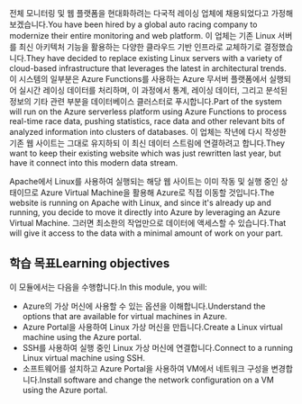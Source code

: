 <span data-ttu-id="c0a84-101">전체 모니터링 및 웹 플랫폼을 현대화하려는 다국적 레이싱 업체에 채용되었다고 가정해 보겠습니다.</span><span class="sxs-lookup"><span data-stu-id="c0a84-101">You have been hired by a global auto racing company to modernize their entire monitoring and web platform.</span></span> <span data-ttu-id="c0a84-102">이 업체는 기존 Linux 서버를 최신 아키텍처 기능을 활용하는 다양한 클라우드 기반 인프라로 교체하기로 결정했습니다.</span><span class="sxs-lookup"><span data-stu-id="c0a84-102">They have decided to replace existing Linux servers with a variety of cloud-based infrastructure that leverages the latest in architectural trends.</span></span> <span data-ttu-id="c0a84-103">이 시스템의 일부분은 Azure Functions를 사용하는 Azure 무서버 플랫폼에서 실행되어 실시간 레이싱 데이터를 처리하며, 이 과정에서 통계, 레이싱 데이터, 그리고 분석된 정보의 기타 관련 부분을 데이터베이스 클러스터로 푸시합니다.</span><span class="sxs-lookup"><span data-stu-id="c0a84-103">Part of the system will run on the Azure serverless platform using Azure Functions to process real-time race data, pushing statistics, race data and other relevant bits of analyzed information into clusters of databases.</span></span> <span data-ttu-id="c0a84-104">이 업체는 작년에 다시 작성한 기존 웹 사이트는 그대로 유지하되 이 최신 데이터 스트림에 연결하려고 합니다.</span><span class="sxs-lookup"><span data-stu-id="c0a84-104">They want to keep their existing website which was just rewritten last year, but have it connect into this modern data stream.</span></span>

<span data-ttu-id="c0a84-105">Apache에서 Linux를 사용하여 실행되는 해당 웹 사이트는 이미 작동 및 실행 중인 상태이므로 Azure Virtual Machine을 활용해 Azure로 직접 이동할 것입니다.</span><span class="sxs-lookup"><span data-stu-id="c0a84-105">The website is running on Apache with Linux, and since it's already up and running, you decide to move it directly into Azure by leveraging an Azure Virtual Machine.</span></span> <span data-ttu-id="c0a84-106">그러면 최소한의 작업만으로 데이터에 액세스할 수 있습니다.</span><span class="sxs-lookup"><span data-stu-id="c0a84-106">That will give it access to the data with a minimal amount of work on your part.</span></span>

## <a name="learning-objectives"></a><span data-ttu-id="c0a84-107">학습 목표</span><span class="sxs-lookup"><span data-stu-id="c0a84-107">Learning objectives</span></span>

<span data-ttu-id="c0a84-108">이 모듈에서는 다음을 수행합니다.</span><span class="sxs-lookup"><span data-stu-id="c0a84-108">In this module, you will:</span></span>

- <span data-ttu-id="c0a84-109">Azure의 가상 머신에 사용할 수 있는 옵션을 이해합니다.</span><span class="sxs-lookup"><span data-stu-id="c0a84-109">Understand the options that are available for virtual machines in Azure.</span></span>
- <span data-ttu-id="c0a84-110">Azure Portal을 사용하여 Linux 가상 머신을 만듭니다.</span><span class="sxs-lookup"><span data-stu-id="c0a84-110">Create a Linux virtual machine using the Azure portal.</span></span>
- <span data-ttu-id="c0a84-111">SSH를 사용하여 실행 중인 Linux 가상 머신에 연결합니다.</span><span class="sxs-lookup"><span data-stu-id="c0a84-111">Connect to a running Linux virtual machine using SSH.</span></span>
- <span data-ttu-id="c0a84-112">소프트웨어를 설치하고 Azure Portal을 사용하여 VM에서 네트워크 구성을 변경합니다.</span><span class="sxs-lookup"><span data-stu-id="c0a84-112">Install software and change the network configuration on a VM using the Azure portal.</span></span>